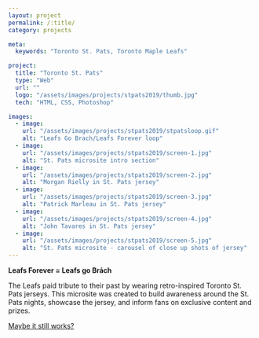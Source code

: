 ```yaml
---
layout: project
permalink: /:title/
category: projects

meta:
  keywords: "Toronto St. Pats, Toronto Maple Leafs"

project:
  title: "Toronto St. Pats"
  type: "Web"
  url: ""
  logo: "/assets/images/projects/stpats2019/thumb.jpg"
  tech: "HTML, CSS, Photoshop"

images:
  - image:
    url: "/assets/images/projects/stpats2019/stpatsloop.gif"
    alt: "Leafs Go Brach/Leafs Forever loop"
  - image:
    url: "/assets/images/projects/stpats2019/screen-1.jpg"
    alt: "St. Pats microsite intro section"
  - image:
    url: "/assets/images/projects/stpats2019/screen-2.jpg"
    alt: "Morgan Rielly in St. Pats jersey"
  - image:
    url: "/assets/images/projects/stpats2019/screen-3.jpg"
    alt: "Patrick Marleau in St. Pats jersey"
  - image:
    url: "/assets/images/projects/stpats2019/screen-4.jpg"
    alt: "John Tavares in St. Pats jersey"
  - image:
    url: "/assets/images/projects/stpats2019/screen-5.jpg"
    alt: "St. Pats microsite - carousel of close up shots of jersey"
---
```

<p><b>Leafs Forever = Leafs go Brách</b></p>
<p>The Leafs paid tribute to their past by wearing retro-inspired Toronto St. Pats jerseys. This  microsite was created to build awareness around the St. Pats nights, showcase the jersey, and inform fans on exclusive content and prizes.</p>
<a href="https://www.nhl.com/mapleleafs/info/stpatssweater" target="_blank" class="btn">Maybe it still works?</a>